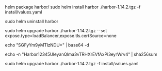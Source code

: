 helm package harbor/
sudo helm install harbor ./harbor-1.14.2.tgz -f install/values.yaml

sudo helm uninstall harbor

sudo helm upgrade harbor ./harbor-1.14.2.tgz --set expose.type=loadBalancer,expose.tls.certSource=none

echo "SGFyYm9yMTIzNDU=" | base64 -d

echo -n "Harbor12345UleyanQlma3vTRHXrEVfAxPI3eyrWrv4" | sha256sum

sudo helm upgrade harbor ./harbor-1.14.2.tgz -f install/values.yaml